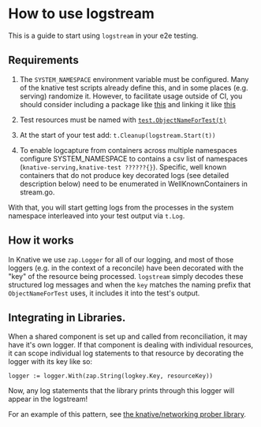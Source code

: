 # How to use logstream

This is a guide to start using `logstream` in your e2e testing.

## Requirements

1. The `SYSTEM_NAMESPACE` environment variable must be configured. Many of the
   knative test scripts already define this, and in some places (e.g. serving)
   randomize it. However, to facilitate usage outside of CI, you should consider
   including a package like
   [this](https://github.com/knative/serving/blob/main/test/defaultsystem/system.go)
   and linking it like
   [this](https://github.com/knative/serving/blob/e797247322b5aa35001152d2a2715dbc20a86cc4/test/conformance.go#L20-L23)

2. Test resources must be named with
   [`test.ObjectNameForTest(t)`](https://github.com/knative/networking/blob/40ef99aa5db0d38730a89a1de7e5b28b8ef6eed5/vendor/knative.dev/pkg/test/helpers/name.go#L50)

3. At the start of your test add: `t.Cleanup(logstream.Start(t))`

4. To enable logcapture from containers across multiple namespaces configure
   SYSTEM_NAMESPACE to contains a csv list of namespaces
   (`knative-serving,knative-test ??????{}`). Specific, well known containers
   that do not produce key decorated logs (see detailed description below) need
   to be enumerated in WellKnownContainers in stream.go.

With that, you will start getting logs from the processes in the system
namespace interleaved into your test output via `t.Log`.

## How it works

In Knative we use `zap.Logger` for all of our logging, and most of those loggers
(e.g. in the context of a reconcile) have been decorated with the "key" of the
resource being processed. `logstream` simply decodes these structured log
messages and when the `key` matches the naming prefix that `ObjectNameForTest`
uses, it includes it into the test's output.

## Integrating in Libraries.

When a shared component is set up and called from reconciliation, it may have
it's own logger. If that component is dealing with individual resources, it can
scope individual log statements to that resource by decorating the logger with
its key like so:

```
logger := logger.With(zap.String(logkey.Key, resourceKey))
```

Now, any log statements that the library prints through this logger will appear
in the logstream!

For an example of this pattern, see
[the knative/networking prober library](https://github.com/knative/networking/blob/main/pkg/status/status.go).
